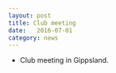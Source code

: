 ```yaml
---
layout: post
title: Club meeting
date:   2016-07-01
category: news
---
```


* Club meeting in Gippsland.
